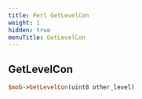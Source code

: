 ```yaml
---
title: Perl GetLevelCon
weight: 1
hidden: true
menuTitle: GetLevelCon
---
```

## GetLevelCon
```perl
$mob->GetLevelCon(uint8 other_level)
```
